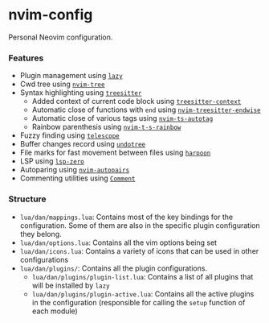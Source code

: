 # nvim-config
Personal Neovim configuration.

### Features
- Plugin management using [`lazy`](https://github.com/folke/lazy.nvim)
- Cwd tree using [`nvim-tree`](https://github.com/nvim-tree/nvim-tree.lua) 
- Syntax highlighting using [`treesitter`](https://github.com/nvim-treesitter/nvim-treesitter)
    - Added context of current code block using [`treesitter-context`](https://github.com/nvim-treesitter/nvim-treesitter-context)
    - Automatic close of functions with `end` using [`nvim-treesitter-endwise`](https://github.com/RRethy/nvim-treesitter-endwise)
    - Automatic close of various tags using [`nvim-ts-autotag`](https://github.com/windwp/nvim-ts-autotag)
    - Rainbow parenthesis using [`nvim-t-s-rainbow`](https://github.com/p00f/nvim-ts-rainbow)
- Fuzzy finding using [`telescope`](htts://github.com/nvim-telescope/telescope.nvim)
- Buffer changes record using [`undotree`](https://github.com/mbbill/undotree)
- File marks for fast movement between files using [`harpoon`](https://github.com/ThePrimeagen/harpoon)
- LSP using [`lsp-zero`](https://github.com/VonHeikemen/lsp-zeron.nvim)
- Autoparing using [`nvim-autopairs`](https://github.com/windwp/nvim-autopairs)
- Commenting utilities using [`Comment`](https://github.com/numToStr/Comment.nvim)


### Structure
- `lua/dan/mappings.lua`: Contains most of the key bindings for the configuration. Some of them are also in the specific plugin configuration they belong.
- `lua/dan/options.lua`: Contains all the vim options being set
- `lua/dan/icons.lua`: Contains a variety of icons that can be used in other configurations
- `lua/dan/plugins/`: Contains all the plugin configurations.
    - `lua/dan/plugins/plugin-list.lua`: Contains a list of all plugins that will be installed by `lazy`
    - `lua/dan/plugins/plugin-active.lua`: Contains all the active plugins in the configuration (responsible for calling the `setup` function of each module)


